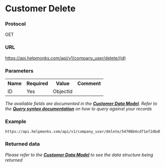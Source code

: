 # Customer Delete

### Protocol
GET

### URL
https://api.helpmonks.com/api/v1/company_user/delete/(id)

### Parameters
<table>
    <tr>
        <th>Name</th>
        <th>Required</th>
        <th>Value</th>
        <th>Comment</th>
    </tr>
    <tr>
        <td>ID</td>
        <td>Yes</td>
        <td>ObjectId</td>
        <td></td>
    </tr>
</table>

*The available fields are documented in the **[Customer Data Model](/api/models/customer/)**. Refer to the **[Query syntax documentation](/api/syntax)** on how to query against your records*

### Example

```
https://api.helpmonks.com/api/v1/company_user/delete/54708b4cd71ef2dbdb557b9d
```

### Returned data

*Please refer to the **[Customer Data Model](/api/models/customer/)** to see the data structure being returned*

